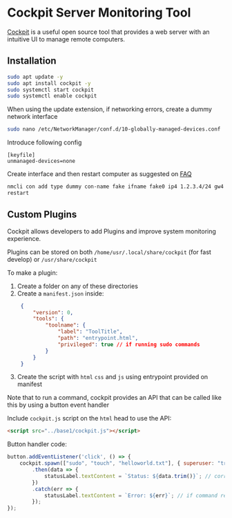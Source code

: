 # Cockpit Server Monitoring Tool

[Cockpit](https://cockpit-project.org/) is a useful open source tool that provides a web server with an intuitive UI to manage remote computers.

## Installation

```bash
sudo apt update -y
sudo apt install cockpit -y
sudo systemctl start cockpit
sudo systemctl enable cockpit
```

When using the update extension, if networking errors, create a dummy network interface

```bash
sudo nano /etc/NetworkManager/conf.d/10-globally-managed-devices.conf
```

Introduce following config

```
[keyfile]
unmanaged-devices=none
```

Create interface and then restart computer as suggested on [FAQ](https://cockpit-project.org/faq)

```bash
nmcli con add type dummy con-name fake ifname fake0 ip4 1.2.3.4/24 gw4 1.2.3.1
restart
```

## Custom Plugins

Cockpit allows developers to add Plugins and improve system monitoring experience.

Plugins can be stored on both `/home/usr/.local/share/cockpit` (for fast develop) or `/usr/share/cockpit`

To make a plugin:

1. Create a folder on any of these directories
2. Create a `manifest.json` inside:
   ```json
    {
        "version": 0,
        "tools": {
            "toolname": {
                "label": "ToolTitle",
                "path": "entrypoint.html",
                "privileged": true // if running sudo commands
            }
        }
    }
    ```
3. Create the script with `html` `css` and `js` using entrypoint provided on manifest

Note that to run a command, cockpit provides an API that can be called like this by using a button event handler

Include `cockpit.js` script on the `html` head to use the API:

```html
<script src="../base1/cockpit.js"></script>
```

Button handler code:

```js
button.addEventListener('click', () => {
    cockpit.spawn(["sudo", "touch", "helloworld.txt"], { superuser: "try" }) // second arg optionally if sudo is needed, only runable on admin mode
        .then(data => {
            statusLabel.textContent = `Status: ${data.trim()}`; // correct answer
        })
        .catch(err => {
            statusLabel.textContent = `Error: ${err}`; // if command returned error status code is taken as an exception
        });
});
```